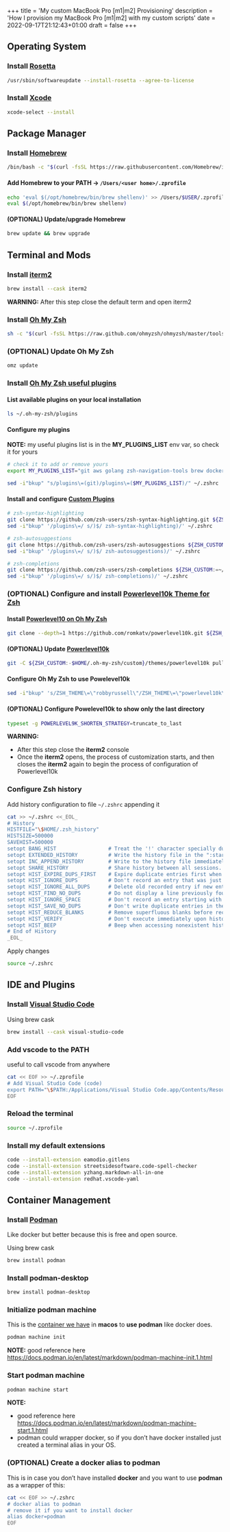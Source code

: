 +++
title = 'My custom MacBook Pro [m1|m2] Provisioning'
description = 'How I provision my MacBook Pro [m1|m2] with my custom scripts'
date = 2022-09-17T21:12:43+01:00
draft = false
+++
## Operating System

### Install [Rosetta](https://developer.apple.com/documentation/apple-silicon/about-the-rosetta-translation-environment)

```bash
/usr/sbin/softwareupdate --install-rosetta --agree-to-license
```

### Install [Xcode](https://developer.apple.com/xcode/)

```bash
xcode-select --install
```

## Package Manager

### Install [Homebrew](https://brew.sh/)

```bash
/bin/bash -c "$(curl -fsSL https://raw.githubusercontent.com/Homebrew/install/HEAD/install.sh)"
```

#### Add Homebrew to your PATH -> `/Users/<user home>/.zprofile`

```bash
echo 'eval $(/opt/homebrew/bin/brew shellenv)' >> /Users/$USER/.zprofile
eval $(/opt/homebrew/bin/brew shellenv)
```

#### (OPTIONAL) Update/upgrade Homebrew

```bash
brew update && brew upgrade
```

## Terminal and Mods

### Install [iterm2](https://iterm2.com/)

```bash
brew install --cask iterm2
```

__WARNING:__ After this step close the default term and open iterm2

### Install [Oh My Zsh](https://ohmyz.sh/)

```bash
sh -c "$(curl -fsSL https://raw.github.com/ohmyzsh/ohmyzsh/master/tools/install.sh)"
```

### (OPTIONAL) Update Oh My Zsh

```bash
omz update
```

### Install [Oh My Zsh useful plugins](https://github.com/ohmyzsh/ohmyzsh/wiki/Plugins)

#### List available plugins on your local installation

```bash
ls ~/.oh-my-zsh/plugins
```

#### Configure my plugins

__NOTE:__ my useful plugins list is in the __MY_PLUGINS_LIST__ env var, so check it for yours

```bash
# check it to add or remove yours
export MY_PLUGINS_LIST="git aws golang zsh-navigation-tools brew docker docker-compose minikube kubectl ansible virtualenv python rust terraform vscode podman"

sed -i"bkup" "s/plugins\=(git)/plugins\=($MY_PLUGINS_LIST)/" ~/.zshrc
```

#### Install and configure [Custom Plugins](https://github.com/ohmyzsh/ohmyzsh/wiki/Customization)

```bash
# zsh-syntax-highlighting
git clone https://github.com/zsh-users/zsh-syntax-highlighting.git ${ZSH_CUSTOM:-~/.oh-my-zsh/custom}/plugins/zsh-syntax-highlighting
sed -i"bkup" '/plugins\=/ s/)$/ zsh-syntax-highlighting)/' ~/.zshrc

# zsh-autosuggestions
git clone https://github.com/zsh-users/zsh-autosuggestions ${ZSH_CUSTOM:-~/.oh-my-zsh/custom}/plugins/zsh-autosuggestions
sed -i"bkup" '/plugins\=/ s/)$/ zsh-autosuggestions)/' ~/.zshrc

# zsh-completions
git clone https://github.com/zsh-users/zsh-completions ${ZSH_CUSTOM:=~/.oh-my-zsh/custom}/plugins/zsh-completions
sed -i"bkup" '/plugins\=/ s/)$/ zsh-completions)/' ~/.zshrc
```

### (OPTIONAL) Configure and install [Powerlevel10k Theme for Zsh](https://github.com/romkatv/powerlevel10k)

#### Install [Powerlevel10 on Oh My Zsh](https://github.com/romkatv/powerlevel10k#oh-my-zsh)

```bash
git clone --depth=1 https://github.com/romkatv/powerlevel10k.git ${ZSH_CUSTOM:-$HOME/.oh-my-zsh/custom}/themes/powerlevel10k
```

#### (OPTIONAL) Update [Powerlevel10k](https://github.com/romkatv/powerlevel10k#installation)

```bash
git -C ${ZSH_CUSTOM:-$HOME/.oh-my-zsh/custom}/themes/powerlevel10k pull
```

#### Configure Oh My Zsh to use Powelevel10k

```bash
sed -i"bkup" 's/ZSH_THEME\=\"robbyrussell\"/ZSH_THEME\=\"powerlevel10k\/powerlevel10k\"/' ~/.zshrc
```

#### (OPTIONAL) Configure Powelevel10k to show only the last directory

```bash
typeset -g POWERLEVEL9K_SHORTEN_STRATEGY=truncate_to_last
```

__WARNING:__

+ After this step close the __iterm2__ console
+ Once the __iterm2__ opens, the process of customization starts, and then closes the __iterm2__ again to begin the process of configuration of Powerlevel10k

### Configure Zsh history

Add history configuration to file `~/.zshrc` appending it

```bash
cat >> ~/.zshrc <<_EOL_
# History
HISTFILE="\$HOME/.zsh_history"
HISTSIZE=500000
SAVEHIST=500000
setopt BANG_HIST                 # Treat the '!' character specially during expansion.
setopt EXTENDED_HISTORY          # Write the history file in the ":start:elapsed;command" format.
setopt INC_APPEND_HISTORY        # Write to the history file immediately, not when the shell exits.
setopt SHARE_HISTORY             # Share history between all sessions.
setopt HIST_EXPIRE_DUPS_FIRST    # Expire duplicate entries first when trimming history.
setopt HIST_IGNORE_DUPS          # Don't record an entry that was just recorded again.
setopt HIST_IGNORE_ALL_DUPS      # Delete old recorded entry if new entry is a duplicate.
setopt HIST_FIND_NO_DUPS         # Do not display a line previously found.
setopt HIST_IGNORE_SPACE         # Don't record an entry starting with a space.
setopt HIST_SAVE_NO_DUPS         # Don't write duplicate entries in the history file.
setopt HIST_REDUCE_BLANKS        # Remove superfluous blanks before recording entry.
setopt HIST_VERIFY               # Don't execute immediately upon history expansion.
setopt HIST_BEEP                 # Beep when accessing nonexistent history.
# End of History
_EOL_
```

Apply changes

```bash
source ~/.zshrc
```

## IDE and Plugins

### Install [Visual Studio Code](https://code.visualstudio.com/)

Using brew cask

```bash
brew install --cask visual-studio-code
```

### Add vscode to the PATH

useful to call vscode from anywhere

```bash
cat << EOF >> ~/.zprofile
# Add Visual Studio Code (code)
export PATH="\$PATH:/Applications/Visual Studio Code.app/Contents/Resources/app/bin"
EOF
```

### Reload the terminal

```bash
source ~/.zprofile
```

### Install my default extensions

```bash
code --install-extension eamodio.gitlens
code --install-extension streetsidesoftware.code-spell-checker
code --install-extension yzhang.markdown-all-in-one
code --install-extension redhat.vscode-yaml
```

## Container Management

### Install [Podman](https://podman.io/getting-started/)

Like docker but better because this is free and open source.

Using brew cask

```bash
brew install podman
```

### Install podman-desktop

```bash
brew install podman-desktop
```

### Initialize podman machine

This is the [container we have](https://podman.io/blogs/2021/10/04/m1macs.html) in __macos__ to __use podman__ like docker does.

```bash
podman machine init
```

__NOTE:__ good reference here <https://docs.podman.io/en/latest/markdown/podman-machine-init.1.html>

### Start podman machine

```bash
podman machine start
```

__NOTE:__

+ good reference here <https://docs.podman.io/en/latest/markdown/podman-machine-start.1.html>
+ podman could wrapper docker, so if you don’t have docker installed just created a terminal alias in your OS.

### (OPTIONAL) Create a docker alias to podman

This is in case you don’t have installed __docker__ and you want to use __podman__ as a wrapper of this:

```bash
cat << EOF >> ~/.zshrc
# docker alias to podman
# remove it if you want to install docker
alias docker=podman
EOF
```
